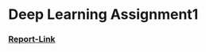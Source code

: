 # Deep Learning Assignment1

### [Report-Link](https://docs.google.com/document/d/14-P0CVoLb_LsOiJcqXhn7zd-37SirJrLLkJz5SF7kKg/edit?usp=sharing)
